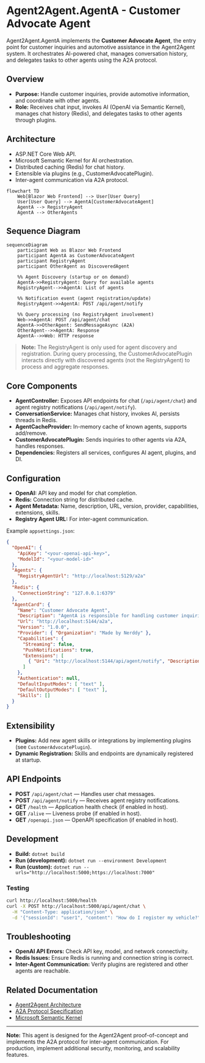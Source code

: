 # Agent2Agent.AgentA - Customer Advocate Agent

Agent2Agent.AgentA implements the **Customer Advocate Agent**, the entry point for customer inquiries and automotive assistance in the Agent2Agent system. It orchestrates AI-powered chat, manages conversation history, and delegates tasks to other agents using the A2A protocol.

## Overview

- **Purpose:** Handle customer inquiries, provide automotive information, and coordinate with other agents.
- **Role:** Receives chat input, invokes AI (OpenAI via Semantic Kernel), manages chat history (Redis), and delegates tasks to other agents through plugins.

## Architecture

- ASP.NET Core Web API.
- Microsoft Semantic Kernel for AI orchestration.
- Distributed caching (Redis) for chat history.
- Extensible via plugins (e.g., CustomerAdvocatePlugin).
- Inter-agent communication via A2A protocol.

```mermaid
flowchart TD
    Web[Blazor Web Frontend] --> User[User Query]
    User[User Query] --> AgentA[CustomerAdvocateAgent]
    AgentA --> RegistryAgent
    AgentA --> OtherAgents
```
## Sequence Diagram

```mermaid
sequenceDiagram
    participant Web as Blazor Web Frontend
    participant AgentA as CustomerAdvocateAgent
    participant RegistryAgent
    participant OtherAgent as DiscoveredAgent

    %% Agent Discovery (startup or on demand)
    AgentA->>RegistryAgent: Query for available agents
    RegistryAgent-->>AgentA: List of agents

    %% Notification event (agent registration/update)
    RegistryAgent->>AgentA: POST /api/agent/notify

    %% Query processing (no RegistryAgent involvement)
    Web->>AgentA: POST /api/agent/chat
    AgentA->>OtherAgent: SendMessageAsync (A2A)
    OtherAgent-->>AgentA: Response
    AgentA-->>Web: HTTP response
```
> **Note:** The RegistryAgent is only used for agent discovery and registration. During query processing, the CustomerAdvocatePlugin interacts directly with discovered agents (not the RegistryAgent) to process and aggregate responses.


## Core Components

- **AgentController:** Exposes API endpoints for chat (`/api/agent/chat`) and agent registry notifications (`/api/agent/notify`).
- **ConversationService:** Manages chat history, invokes AI, persists threads in Redis.
- **AgentCacheProvider:** In-memory cache of known agents, supports add/remove.
- **CustomerAdvocatePlugin:** Sends inquiries to other agents via A2A, handles responses.
- **Dependencies:** Registers all services, configures AI agent, plugins, and DI.

## Configuration

- **OpenAI:** API key and model for chat completion.
- **Redis:** Connection string for distributed cache.
- **Agent Metadata:** Name, description, URL, version, provider, capabilities, extensions, skills.
- **Registry Agent URL:** For inter-agent communication.

Example `appsettings.json`:
```json
{
  "OpenAI": { 
    "ApiKey": "<your-openai-api-key>", 
    "ModelId": "<your-model-id>" 
  },
  "Agents": { 
    "RegistryAgentUrl": "http://localhost:5129/a2a" 
  },
  "Redis": { 
    "ConnectionString": "127.0.0.1:6379" 
  },
  "AgentCard": {
    "Name": "Customer Advocate Agent",
    "Description": "AgentA is responsible for handling customer inquiries and providing assistance",
    "Url": "http://localhost:5144/a2a",
    "Version": "1.0.0",
    "Provider": { "Organization": "Made by Nerddy" },
    "Capabilities": {
      "Streaming": false,
      "PushNotifications": true,
      "Extensions": [
        { "Uri": "http://localhost:5144/api/agent/notify", "Description": "Notification" }
      ]
    },
    "Authentication": null,
    "DefaultInputModes": [ "text" ],
    "DefaultOutputModes": [ "text" ],
    "Skills": []
  }
}
```

## Extensibility

- **Plugins:** Add new agent skills or integrations by implementing plugins (see `CustomerAdvocatePlugin`).
- **Dynamic Registration:** Skills and endpoints are dynamically registered at startup.

## API Endpoints

- **POST** `/api/agent/chat` — Handles user chat messages.
- **POST** `/api/agent/notify` — Receives agent registry notifications.
- **GET** `/health` — Application health check (if enabled in host).
- **GET** `/alive` — Liveness probe (if enabled in host).
- **GET** `/openapi.json` — OpenAPI specification (if enabled in host).

## Development

- **Build:** `dotnet build`
- **Run (development):** `dotnet run --environment Development`
- **Run (custom):** `dotnet run --urls="http://localhost:5000;https://localhost:7000"`

### Testing

```bash
curl http://localhost:5000/health
curl -X POST http://localhost:5000/api/agent/chat \
  -H "Content-Type: application/json" \
  -d '{"sessionId": "user1", "content": "How do I register my vehicle?"}'
```

## Troubleshooting

- **OpenAI API Errors:** Check API key, model, and network connectivity.
- **Redis Issues:** Ensure Redis is running and connection string is correct.
- **Inter-Agent Communication:** Verify plugins are registered and other agents are reachable.

## Related Documentation

- [Agent2Agent Architecture](../Docs/architecture.md)
- [A2A Protocol Specification](https://a2aproject.github.io/A2A/v0.2.5/)
- [Microsoft Semantic Kernel](https://learn.microsoft.com/en-us/semantic-kernel/)

---

**Note:** This agent is designed for the Agent2Agent proof-of-concept and implements the A2A protocol for inter-agent communication. For production, implement additional security, monitoring, and scalability features.